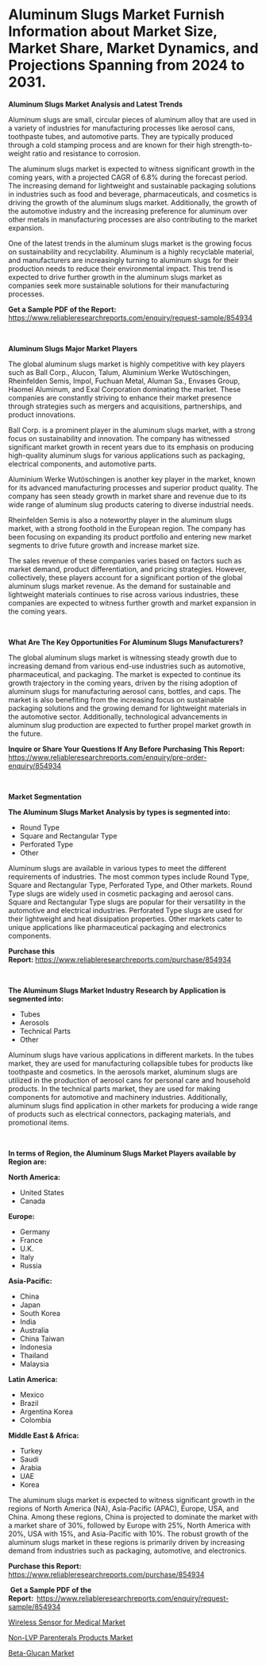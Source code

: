 <p><h1>Aluminum Slugs Market Furnish Information about Market Size, Market Share, Market Dynamics, and Projections Spanning from 2024 to 2031.</h1></p><p><strong>Aluminum Slugs Market Analysis and Latest Trends</strong></p>
<p><p>Aluminum slugs are small, circular pieces of aluminum alloy that are used in a variety of industries for manufacturing processes like aerosol cans, toothpaste tubes, and automotive parts. They are typically produced through a cold stamping process and are known for their high strength-to-weight ratio and resistance to corrosion.</p><p>The aluminum slugs market is expected to witness significant growth in the coming years, with a projected CAGR of 6.8% during the forecast period. The increasing demand for lightweight and sustainable packaging solutions in industries such as food and beverage, pharmaceuticals, and cosmetics is driving the growth of the aluminum slugs market. Additionally, the growth of the automotive industry and the increasing preference for aluminum over other metals in manufacturing processes are also contributing to the market expansion.</p><p>One of the latest trends in the aluminum slugs market is the growing focus on sustainability and recyclability. Aluminum is a highly recyclable material, and manufacturers are increasingly turning to aluminum slugs for their production needs to reduce their environmental impact. This trend is expected to drive further growth in the aluminum slugs market as companies seek more sustainable solutions for their manufacturing processes.</p></p>
<p><strong>Get a Sample PDF of the Report:&nbsp;</strong> <a href="https://www.reliableresearchreports.com/enquiry/request-sample/854934">https://www.reliableresearchreports.com/enquiry/request-sample/854934</a></p>
<p>&nbsp;</p>
<p><strong>Aluminum Slugs Major Market Players</strong></p>
<p><p>The global aluminum slugs market is highly competitive with key players such as Ball Corp., Alucon, Talum, Aluminium Werke Wutöschingen, Rheinfelden Semis, Impol, Fuchuan Metal, Aluman Sa., Envases Group, Haomei Aluminum, and Exal Corporation dominating the market. These companies are constantly striving to enhance their market presence through strategies such as mergers and acquisitions, partnerships, and product innovations.</p><p>Ball Corp. is a prominent player in the aluminum slugs market, with a strong focus on sustainability and innovation. The company has witnessed significant market growth in recent years due to its emphasis on producing high-quality aluminum slugs for various applications such as packaging, electrical components, and automotive parts.</p><p>Aluminium Werke Wutöschingen is another key player in the market, known for its advanced manufacturing processes and superior product quality. The company has seen steady growth in market share and revenue due to its wide range of aluminum slug products catering to diverse industrial needs.</p><p>Rheinfelden Semis is also a noteworthy player in the aluminum slugs market, with a strong foothold in the European region. The company has been focusing on expanding its product portfolio and entering new market segments to drive future growth and increase market size.</p><p>The sales revenue of these companies varies based on factors such as market demand, product differentiation, and pricing strategies. However, collectively, these players account for a significant portion of the global aluminum slugs market revenue. As the demand for sustainable and lightweight materials continues to rise across various industries, these companies are expected to witness further growth and market expansion in the coming years.</p></p>
<p>&nbsp;</p>
<p><strong>What Are The Key Opportunities For Aluminum Slugs Manufacturers?</strong></p>
<p><p>The global aluminum slugs market is witnessing steady growth due to increasing demand from various end-use industries such as automotive, pharmaceutical, and packaging. The market is expected to continue its growth trajectory in the coming years, driven by the rising adoption of aluminum slugs for manufacturing aerosol cans, bottles, and caps. The market is also benefiting from the increasing focus on sustainable packaging solutions and the growing demand for lightweight materials in the automotive sector. Additionally, technological advancements in aluminum slug production are expected to further propel market growth in the future.</p></p>
<p><strong>Inquire or Share Your Questions If Any Before Purchasing This Report:</strong> <a href="https://www.reliableresearchreports.com/enquiry/pre-order-enquiry/854934">https://www.reliableresearchreports.com/enquiry/pre-order-enquiry/854934</a></p>
<p>&nbsp;</p>
<p><strong>Market Segmentation</strong></p>
<p><strong>The Aluminum Slugs Market Analysis by types is segmented into:</strong></p>
<p><ul><li>Round Type</li><li>Square and Rectangular Type</li><li>Perforated Type</li><li>Other</li></ul></p>
<p><p>Aluminum slugs are available in various types to meet the different requirements of industries. The most common types include Round Type, Square and Rectangular Type, Perforated Type, and Other markets. Round Type slugs are widely used in cosmetic packaging and aerosol cans. Square and Rectangular Type slugs are popular for their versatility in the automotive and electrical industries. Perforated Type slugs are used for their lightweight and heat dissipation properties. Other markets cater to unique applications like pharmaceutical packaging and electronics components.</p></p>
<p><strong>Purchase this Report:&nbsp;</strong><a href="https://www.reliableresearchreports.com/purchase/854934">https://www.reliableresearchreports.com/purchase/854934</a></p>
<p>&nbsp;</p>
<p><strong>The Aluminum Slugs Market Industry Research by Application is segmented into:</strong></p>
<p><ul><li>Tubes</li><li>Aerosols</li><li>Technical Parts</li><li>Other</li></ul></p>
<p><p>Aluminum slugs have various applications in different markets. In the tubes market, they are used for manufacturing collapsible tubes for products like toothpaste and cosmetics. In the aerosols market, aluminum slugs are utilized in the production of aerosol cans for personal care and household products. In the technical parts market, they are used for making components for automotive and machinery industries. Additionally, aluminum slugs find application in other markets for producing a wide range of products such as electrical connectors, packaging materials, and promotional items.</p></p>
<p>&nbsp;</p>
<p><strong>In terms of Region, the Aluminum Slugs Market Players available by Region are:</strong></p>
<p>
    <p> <strong> North America: </strong>
        <ul>
            <li>United States</li>
            <li>Canada</li>
        </ul>
        </p> 
    <p> <strong> Europe: </strong>
        <ul>
            <li>Germany</li>
            <li>France</li>
            <li>U.K.</li>
            <li>Italy</li>
            <li>Russia</li>
        </ul>
        </p> 
    <p> <strong> Asia-Pacific: </strong>
        <ul>
            <li>China</li>
            <li>Japan</li>
            <li>South Korea</li>
            <li>India</li>
            <li>Australia</li>
            <li>China Taiwan</li>
            <li>Indonesia</li>
            <li>Thailand</li>
            <li>Malaysia</li>
        </ul>
        </p> 
    <p> <strong> Latin America: </strong>
        <ul>
            <li>Mexico</li>
            <li>Brazil</li>
            <li>Argentina Korea</li>
            <li>Colombia</li>
        </ul>
        </p> 
    <p> <strong> Middle East & Africa: </strong>
        <ul>
            <li>Turkey</li>
            <li>Saudi</li>
            <li>Arabia</li>
            <li>UAE</li>
            <li>Korea</li>
        </ul>
    </p>
    </p>
<p><p>The aluminum slugs market is expected to witness significant growth in the regions of North America (NA), Asia-Pacific (APAC), Europe, USA, and China. Among these regions, China is projected to dominate the market with a market share of 30%, followed by Europe with 25%, North America with 20%, USA with 15%, and Asia-Pacific with 10%. The robust growth of the aluminum slugs market in these regions is primarily driven by increasing demand from industries such as packaging, automotive, and electronics.</p></p>
<p><strong>Purchase this Report: </strong><a href="https://www.reliableresearchreports.com/purchase/854934">https://www.reliableresearchreports.com/purchase/854934</a></p>
<p>&nbsp;<strong>Get a Sample PDF of the Report:&nbsp;&nbsp;</strong><a href="https://www.reliableresearchreports.com/enquiry/request-sample/854934">https://www.reliableresearchreports.com/enquiry/request-sample/854934</a></p>
<p><strong></strong></p>
<p><p><a href="https://view.publitas.com/reportprime-1/wireless-sensor-for-medical-market-research-report-forecasted-for-period-from-2023-2030-by-market-type-market-application-and-region/">Wireless Sensor for Medical Market</a></p><p><a href="https://view.publitas.com/reportprime-1/non-lvp-parenterals-products-market-size-share-trends-analysis-report-by-material-by-type-by-end-user-by-region-and-segment-forecasts-2023-2030/">Non-LVP Parenterals Products Market</a></p><p><a href="https://view.publitas.com/reportprime-1/beta-glucan-market-size-furnishes-valuable-information-encompassing-market-share-market-trends-and-projections-spanning-from-2023-to-2030/">Beta-Glucan Market</a></p></p>